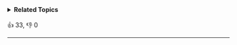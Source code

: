 <details><summary><strong>Related Topics</strong></summary>位运算 | 字符串</details><br>

<div>👍 33, 👎 0<span style='float: right;'></span></div>

<div id="labuladong"><hr>

</div>




